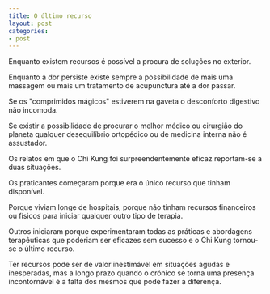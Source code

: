 ```yaml
---
title: O último recurso
layout: post
categories:
- post
---
```


Enquanto existem recursos é possível a procura de soluções no exterior.

Enquanto a dor persiste existe sempre a possibilidade de mais uma massagem ou mais um tratamento de acupunctura até a dor passar. 

Se os "comprimidos mágicos" estiverem na gaveta o desconforto digestivo não incomoda.

Se existir a possibilidade de procurar o melhor médico ou cirurgião do planeta qualquer desequilíbrio ortopédico ou de medicina interna não é assustador. 

Os relatos em que o Chi Kung foi surpreendentemente eficaz reportam-se a duas situações.

Os praticantes começaram porque era o único recurso que tinham disponível. 

Porque viviam longe de hospitais, porque não tinham recursos financeiros ou físicos para iniciar qualquer outro tipo de terapia.

Outros iniciaram porque experimentaram todas as práticas e abordagens terapêuticas que poderiam ser eficazes sem sucesso e o Chi Kung tornou-se o último recurso. 

Ter recursos pode ser de valor inestimável em situações agudas e inesperadas, mas a longo prazo quando o crónico se torna uma presença incontornável é a falta dos mesmos que pode fazer a diferença. 
